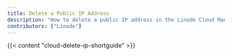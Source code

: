 ```yaml
---
title: Delete a Public IP Address
description: "How to delete a public IP address in the Linode Cloud Manager."
contributors: ["Linode"]
---
```


{{< content "cloud-delete-ip-shortguide" >}}
